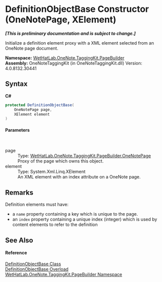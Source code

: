 # DefinitionObjectBase Constructor (OneNotePage, XElement)
 _**\[This is preliminary documentation and is subject to change.\]**_

Initialize a definition element proxy with a XML element selected from an OneNote page document.

**Namespace:**&nbsp;<a href="56352230-71f2-f4b7-63a8-983965663af5">WetHatLab.OneNote.TaggingKit.PageBuilder</a><br />**Assembly:**&nbsp;OneNoteTaggingKit (in OneNoteTaggingKit.dll) Version: 4.0.8132.30441

## Syntax

**C#**<br />
``` C#
protected DefinitionObjectBase(
	OneNotePage page,
	XElement element
)
```


#### Parameters
&nbsp;<dl><dt>page</dt><dd>Type: <a href="6754c7d7-0598-ae1f-ff8c-6808b714b0ab">WetHatLab.OneNote.TaggingKit.PageBuilder.OneNotePage</a><br />Proxy of the page which owns this object.</dd><dt>element</dt><dd>Type: System.Xml.Linq.XElement<br />An XML element with an index attribute on a OneNote page.</dd></dl>

## Remarks
Definition elements must have:
&nbsp;<ul><li>a `name` property containing a key which is unique to the page.</li><li>an `index` property containing a unique index (integer) which is used by content elements to refer to the definition</li></ul>

## See Also


#### Reference
<a href="01a6f6f8-9cda-e956-272e-3b49a8fafa46">DefinitionObjectBase Class</a><br /><a href="dd6e01b5-6302-8cee-8091-4b564b514ddb">DefinitionObjectBase Overload</a><br /><a href="56352230-71f2-f4b7-63a8-983965663af5">WetHatLab.OneNote.TaggingKit.PageBuilder Namespace</a><br />